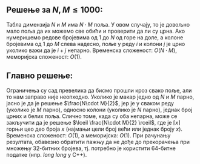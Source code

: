﻿## Решење за $N, M\leq1000$:
Табла димензија $N$ и  $M$ има $N\cdot M$ поља. У овом случају, то је довољно мало поља да их можемо све обићи и проверити да ли су црна. Ако нумеришемо редове бројевима од $1$ до $N$ од горе на доле, а колоне бројевима од $1$ до $M$ слева надесно, поље у реду $i$ и колони $j$ је црно уколико важи да је $i+j$ непарно. Временска сложеност: $O(N\cdot M)$, меморијска сложеност: $O(1)$.

## Главно решење:
Ограничења су сад превелика да бисмо прошли кроз свако поље, али то нам заправо није неопходно. Уколико је макар једно од $N$ и $М$ парно, јасно је да је решење $\frac{N\cdot M}{2}$, јер је у сваком реду (уколико је $M$ парно), односно колони (уколико је $N$ парно), једнак број црних и белих поља.
Слично томе, када су оба непарна, може се закључити да је решење $\lceil \frac{N\cdot M}{2} \rceil$, где је $\lceil x \rceil$ горњи цео део броја $x$ (најмањи цели број већи или једнак броју $x$). Временска сложеност: $O(1)$, а меморијска: $О(1)$. При рачунању резултата, обавезно обратити пажњу да не дође до прекорачења при множењу $32$-битних бројева, тј. потребно је користити $64$-битне податке (нпр. *long long* у C++).
